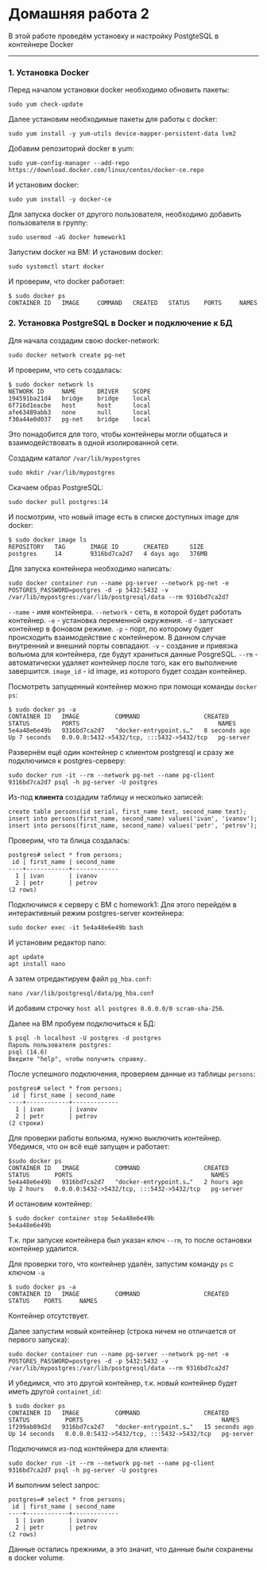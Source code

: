 # Домашняя работа 2

В этой работе проведём установку и настройку PostgteSQL в контейнере Docker

____

### 1. Установка Docker

Перед началом установки docker необходимо обновить пакеты:
```shell
sudo yum check-update
```

Далее установим необходимые пакеты для работы с docker: 
```shell
sudo yum install -y yum-utils device-mapper-persistent-data lvm2
```

Добавим репозиторий docker в yum:
```shell
sudo yum-config-manager --add-repo https://download.docker.com/linux/centos/docker-ce.repo
```

И установим docker:
```shell
sudo yum install -y docker-ce
```

Для запуска docker от другого пользователя, необходимо добавить пользователя в группу:
```shell
sudo usermod -aG docker homework1
```

Запустим docker на ВМ:
И установим docker:
```shell
sudo systemctl start docker
```

И проверим, что docker работает:
```shell
$ sudo docker ps
CONTAINER ID   IMAGE     COMMAND   CREATED   STATUS    PORTS     NAMES
```


### 2. Установка PostgreSQL в Docker и подключение к БД

Для начала создадим свою docker-network:
```shell
sudo docker network create pg-net
```

И проверим, что сеть создалась: 
```shell
$ sudo docker network ls
NETWORK ID     NAME      DRIVER    SCOPE
194591ba21d4   bridge    bridge    local
6f716d1eacbe   host      host      local
afe63489abb3   none      null      local
f30a44e0d037   pg-net    bridge    local
```
Это понадобится для того, чтобы контейнеры могли общаться и взаимодействовать 
в одной изолированной сети.


Создадим каталог `/var/lib/mypostgres`
```shell
sudo mkdir /var/lib/mypostgres
```

Скачаем образ PostgreSQL:
```shell
sudo docker pull postgres:14
```

И посмотрим, что новый image есть в списке доступных image для docker:
```shell
$ sudo docker image ls
REPOSITORY   TAG       IMAGE ID       CREATED      SIZE
postgres     14        9316bd7ca2d7   4 days ago   376MB
```

Для запуска контейнера необходимо написать: 
```shell
sudo docker container run --name pg-server --network pg-net -e POSTGRES_PASSWORD=postgres -d -p 5432:5432 -v /var/lib/mypostgres:/var/lib/postgresql/data --rm 9316bd7ca2d7
```
`--name` - имя контейнера.
`--network` - сеть, в которой будет работать контейнер.
`-e` - установка переменной окружения.
`-d` - запускает контейнер в фоновом режиме.
`-p` - порт, по которому будет происходить взаимодействие с контейнером. В данном случае внутренний и внешний порты совпадают.
`-v` - создание и привязка вольюма для контейнера, где будут храниться данные PosgreSQL.
`--rm` - автоматически удаляет контейнер после того, как его выполнение завершится.
`image_id` - id image, из которого будет создан контейнер. 

Посмотреть запущенный контейнер можно при помощи команды `docker ps`:
```shell
$ sudo docker ps -a
CONTAINER ID   IMAGE          COMMAND                  CREATED          STATUS         PORTS                                       NAMES
5e4a48e6e49b   9316bd7ca2d7   "docker-entrypoint.s…"   8 seconds ago    Up 7 seconds   0.0.0.0:5432->5432/tcp, :::5432->5432/tcp   pg-server
```

Развернём ещё один контейнер с клиентом postgresql и сразу же подключимся к postgres-серверу:
```shell
sudo docker run -it --rm --network pg-net --name pg-client 9316bd7ca2d7 psql -h pg-server -U postgres
```

Из-под **клиента** создадим таблицу и несколько записей: 
```postgresql
create table persons(id serial, first_name text, second_name text); 
insert into persons(first_name, second_name) values('ivan', 'ivanov'); 
insert into persons(first_name, second_name) values('petr', 'petrov');
```

Проверим, что та блица создалась:
```postgresql
postgres# select * from persons;
 id | first_name | second_name 
----+------------+-------------
  1 | ivan       | ivanov
  2 | petr       | petrov
(2 rows)
```

Подключимся к серверу с ВМ с homework1:
Для этого перейдём в интерактивный режим postgres-server контейнера:
```shell
sudo docker exec -it 5e4a48e6e49b bash
```

И установим редактор nano:
```shell
apt update
apt install nano
```

А затем отредактируем файл `pg_hba.conf`:
```shell
nano /var/lib/postgresql/data/pg_hba.conf
```
И добавим строчку `host all postgres 0.0.0.0/0 scram-sha-256`.

Далее на ВМ пробуем подключиться к БД:
```shell
$ psql -h localhost -U postgres -d postgres
Пароль пользователя postgres: 
psql (14.6)
Введите "help", чтобы получить справку.
```

После успешного подключения, проверяем данные из таблицы `persons`:
```postgresql
postgres# select * from persons;
 id | first_name | second_name 
----+------------+-------------
  1 | ivan       | ivanov
  2 | petr       | petrov
(2 строки)
```

Для проверки работы вольюма, нужно выключить контейнер. 
Убедимся, что он всё ещё запущен и работает:
```shell
$sudo docker ps
CONTAINER ID   IMAGE          COMMAND                  CREATED       STATUS       PORTS                                       NAMES
5e4a48e6e49b   9316bd7ca2d7   "docker-entrypoint.s…"   2 hours ago   Up 2 hours   0.0.0.0:5432->5432/tcp, :::5432->5432/tcp   pg-server
````
И остановим контейнер:
```shell
$ sudo docker container stop 5e4a48e6e49b
5e4a48e6e49b
```
Т.к. при запуске контейнера был указан ключ `--rm`, то после остановки контейнер удалится.

Для проверки того, что контейнер удалён, запустим команду `ps` с ключом `-a`
```shell
$ sudo docker ps -a
CONTAINER ID   IMAGE          COMMAND                  CREATED       STATUS    PORTS     NAMES
```

Контейнер отсутствует.

Далее запустим новый контейнер (строка ничем не отличается от первого запуска):
```shell
sudo docker container run --name pg-server --network pg-net -e POSTGRES_PASSWORD=postgres -d -p 5432:5432 -v /var/lib/mypostgres:/var/lib/postgresql/data --rm 9316bd7ca2d7
```

И убедимся, что это другой контейнер, т.к. новый контейнер будет иметь другой `containet_id`:
```shell
$ sudo docker ps
CONTAINER ID   IMAGE          COMMAND                  CREATED          STATUS          PORTS                                       NAMES
1f299ab89d2d   9316bd7ca2d7   "docker-entrypoint.s…"   15 seconds ago   Up 14 seconds   0.0.0.0:5432->5432/tcp, :::5432->5432/tcp   pg-server
```

Подключимся из-под контейнера для клиента:
```shell
sudo docker run -it --rm --network pg-net --name pg-client 9316bd7ca2d7 psql -h pg-server -U postgres
```

И выполним select запрос:
```postgresql
postgres=# select * from persons;
 id | first_name | second_name 
----+------------+-------------
  1 | ivan       | ivanov
  2 | petr       | petrov
(2 rows)
```

Данные остались прежними, а это значит, что данные были сохранены в docker volume. 